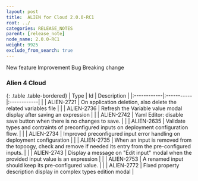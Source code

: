 ```yaml
---
layout: post
title:  ALIEN for Cloud 2.0.0-RC1
root: ../
categories: RELEASE_NOTES
parent: [release_note]
node_name: 2.0.0-RC1
weight: 9925
exclude_from_search: true
---
```



<i class="fa fa-plus text-success"></i> New feature <i class="fa fa-level-up text-primary"></i> Improvement  <i class="fa fa-bug text-danger"></i> Bug <i class="fa fa-exclamation-triangle text-warning"></i> Breaking change


### Alien 4 Cloud


  {: .table .table-bordered}
  | Type        | Id         | Description |
  |:------------|:-----------|:------------|
  |  <i class="fa fa-level-up text-primary"></i> | ALIEN-2721 | On application deletion, also delete the related variables file  |
  |  <i class="fa fa-level-up text-primary"></i> | ALIEN-2736 | Refresh the Variable value modal display after saving an expression  |
  |  <i class="fa fa-level-up text-primary"></i> | ALIEN-2742 | Yaml Editor: disable save button when there is no changes to save.  |
  |  <i class="fa fa-bug text-danger"></i> | ALIEN-2635 | Validate types and contraints of preconfigured inputs on deployment configuration flow.  |
  |  <i class="fa fa-bug text-danger"></i> | ALIEN-2734 | Improved preconfigured input error handling on deployment configuration  |
  |  <i class="fa fa-bug text-danger"></i> | ALIEN-2735 | When an input is removed from the topoogy, check and remove if needed its entry from the pre-configured inputs.  |
  |  <i class="fa fa-bug text-danger"></i> | ALIEN-2743 | Display a message on "Edit input" modal when the provided input value is an expression  |
  |  <i class="fa fa-bug text-danger"></i> | ALIEN-2753 | A renamed input should keep its pre-configured value.  |
  |  <i class="fa fa-bug text-danger"></i> | ALIEN-2772 | Fixed property description display in complex types edition modal  |
  

